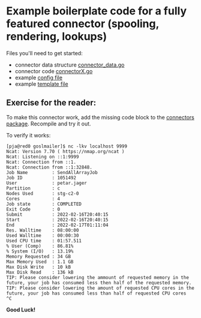 # Example boilerplate code for a fully featured connector (spooling, rendering, lookups)

Files you'll need to get started:

* connector data structure [connector_data.go](./connector_data.go)
* connector code [connectorX.go](./connectorX.go)
* example [config file](./goslmailer.conf)
* example [template file](./conX.tmpl)

## Exercise for the reader:

To make this connector work, add the missing code block to the [connectors package](../../internal/connectors/connectors.go).
Recompile and try it out.

To verify it works:

```
[pja@red0 goslmailer]$ nc -lkv localhost 9999                                                                                                                                                                     
Ncat: Version 7.70 ( https://nmap.org/ncat )
Ncat: Listening on ::1:9999
Ncat: Connection from ::1.
Ncat: Connection from ::1:32848.
Job Name         : SendAllArrayJob
Job ID           : 1051492
User             : petar.jager
Partition        : c
Nodes Used       : stg-c2-0
Cores            : 4
Job state        : COMPLETED
Exit Code        : 0
Submit           : 2022-02-16T20:40:15
Start            : 2022-02-16T20:40:15
End              : 2022-02-17T01:11:04
Res. Walltime    : 08:00:00
Used Walltime    : 00:00:30
Used CPU time    : 01:57.511
% User (Comp)    : 86.81%
% System (I/O)   : 13.19%
Memory Requested : 34 GB
Max Memory Used  : 1.1 GB
Max Disk Write   : 10 kB
Max Disk Read    : 136 kB
TIP: Please consider lowering the ammount of requested memory in the future, your job has consumed less then half of the requested memory.                                                                        
TIP: Please consider lowering the amount of requested CPU cores in the future, your job has consumed less than half of requested CPU cores                                                                        
^C
```

**Good Luck!**